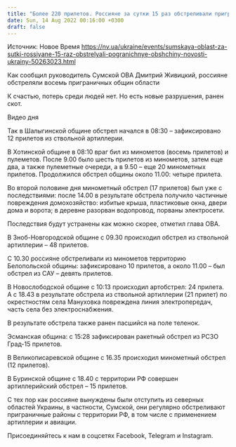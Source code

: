 ```yaml
---
title: "Более 220 прилетов. Россияне за сутки 15 раз обстреливали приграничные общины Сумской области"
date: Sun, 14 Aug 2022 00:16:00 +0300
draft: false
---
```

Источник: Новое Время https://nv.ua/ukraine/events/sumskaya-oblast-za-sutki-rossiyane-15-raz-obstrelyali-pogranichnye-obshchiny-novosti-ukrainy-50263023.html


Как сообщил руководитель Сумской ОВА Дмитрий Живицкий, россияне обстреляли восемь приграничных общин области

К счастью, потерь среди людей нет. Но есть новые разрушения, ранен скот.

 Видео дня  

Так в Шалыгинской общине обстрел начался в 08:30 – зафиксировано 12 прилетов из ствольной артиллерии.

В Хотинской общине в 08:10 враг бил из минометов (восемь прилетов) и пулеметов. После 9.00 было шесть прилетов из минометов, затем еще два, а также пулеметные очереди, а в 9.50 – еще 20 минометных прилетов. Продолжился обстрел общины около 11.00: четыре прилета.

Во второй половине дня минометный обстрел (17 прилетов) был уже с последствиями: после 14.00 в результате обстрела получило частичные повреждения домохозяйство: избитые крыша, пластиковые окна, двери дома и ворота; в деревне разорван водопровод, порваны электросети.

Последствия будут устранены как можно скорее, отметил глава ОВА.

В Зноб-Новгородской общине с 09.30 происходил обстрел из ствольной артиллерии – 48 прилетов.

С 10.30 россияне обстреливали из минометов территорию Белопольской общины: зафиксировано 10 прилетов, а около 11.00 – был обстрел из САУ – девять прилетов.

В Новослободской общине с 10:13 происходил артобстрел: 24 прилета. А с 18.43 в результате обстрела из ствольной артиллерии (21 прилет) по окрестностям села Мануховка повреждена линия электропередач, часть села без электроснабжения.

В результате обстрела также ранен пасшийся на поле теленок. 

Эсманская община: с 15:28 зафиксирован ракетный обстрел из РСЗО Град-15 прилетов.

В Великописаревской общине с 16.35 происходил минометный обстрел (12 прилетов).

В Буринской общине с 18.40 с территории РФ совершен артиллерийский обстрел – 15 прилетов.

С тех пор как россияне вынуждены были отступить из северных областей Украины, в частности, Сумской, они регулярно обстреливают приграничные районы с территории РФ, в том числе с применением артиллерии и авиации.

Присоединяйтесь к нам в соцсетях Facebook, Telegram и Instagram.
